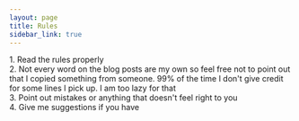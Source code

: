```yaml
---
layout: page
title: Rules
sidebar_link: true
---
```


<p class="message">
  1. Read the rules properly<br>
  2. Not every word on the blog posts are my own so feel free not to point out that I copied something from someone. 99% of the time I don't give credit for some lines I pick up. I am too lazy for that<br>
  3. Point out mistakes or anything that doesn't feel right to you<br>
  4. Give me suggestions if you have
</p>
